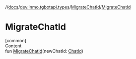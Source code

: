 //[docs](../../../index.md)/[dev.inmo.tgbotapi.types](../index.md)/[MigrateChatId](index.md)/[MigrateChatId](-migrate-chat-id.md)



# MigrateChatId  
[common]  
Content  
fun [MigrateChatId](-migrate-chat-id.md)(newChatId: [ChatId](../-chat-id/index.md))  



